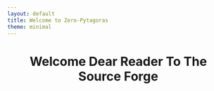 ```yaml
---
layout: default
title: Welcome to Zero-Pytagoras
theme: minimal
---
```


<center>
  <h1>
    Welcome Dear Reader To The Source Forge
  </h1>
</center>
